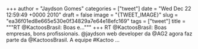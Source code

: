 
+++
author = "Jaydson Gomes"
categories = ["tweet"]
date = "Wed Dec 22 12:59:49 +0000 2010"
draft = false
image = "{TWEET_IMAGE}"
slug = "ea36f01ed8e665e530e0f34829a7e64e18efc169"
tags = ["tweet"]
title = """RT @KactoosBrasil: Boas e..."""
+++
RT @KactoosBrasil: Boas empresas, bons profissionais. @jaydson web developer da @AG2 agora faz parte da @KactoosBrasil. A equipe #Kactoo ...

